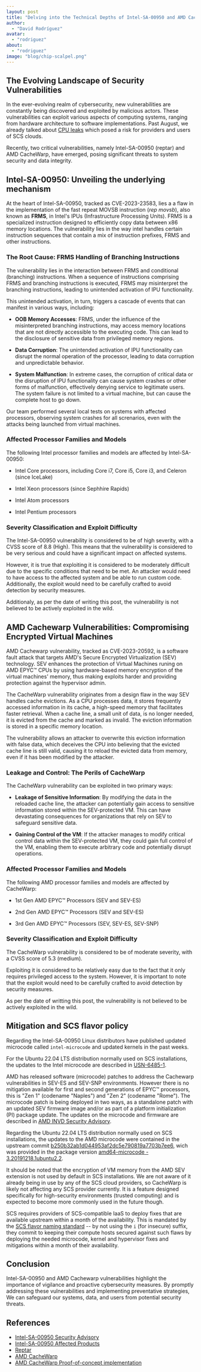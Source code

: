 ```yaml
---
layout: post
title: "Delving into the Technical Depths of Intel-SA-00950 and AMD Cachewarp Vulnerabilities"
author:
  - "David Rodríguez"
avatar:
  - "rodriguez"
about:
  - "rodriguez"
image: "blog/chip-scalpel.png"
---
```


## The Evolving Landscape of Security Vulnerabilities

In the ever-evolving realm of cybersecurity, new vulnerabilities are constantly being discovered and exploited by malicious actors. These vulnerabilities can exploit various aspects of computing systems, ranging from hardware architecture to software implementations. Past August, we already talked about [CPU leaks](https://scs.community/2023/08/29/new-cpu-leaks/) which posed a risk for providers and users of SCS clouds.

Recently, two critical vulnerabilities, namely Intel-SA-00950 (reptar) and AMD CacheWarp, have emerged, posing significant threats to system security and data integrity.

## Intel-SA-00950: Unveiling the underlying mechanism

At the heart of Intel-SA-00950, tracked as CVE-2023-23583, lies a a flaw in the implementation of the fast repeat MOVSB instruction (*rep movsb*), also known as **FRMS**, in Intel's IPUs (Infrastructure Processing Units). FRMS is a specialized instruction designed to efficiently copy data between x86 memory locations. The vulnerability lies in the way intel handles certain instruction sequences that contain a mix of instruction prefixes, FRMS and other instructions.

### The Root Cause: FRMS Handling of Branching Instructions

The vulnerability lies in the interaction between FRMS and conditional (branching) instructions. When a sequence of instructions comprising FRMS and branching instructions is executed, FRMS may misinterpret the branching instructions, leading to unintended activation of IPU functionality.

This unintended activation, in turn, triggers a cascade of events that can  manifest in various ways, including:

- **OOB Memory Accesses**: FRMS, under the influence of the misinterpreted branching instructions, may access memory locations that are not directly accessible to the executing code. This can lead to the disclosure of sensitive data from privileged memory regions.

- **Data Corruption**: The unintended activation of IPU functionality can disrupt the normal operation of the processor, leading to data corruption and unpredictable behavior.

- **System Malfunction**: In extreme cases, the corruption of critical data or the disruption of IPU functionality can cause system crashes or other forms of malfunction, effectively denying service to legitimate users. The system failure is not limited to a virtual machine, but can cause the complete host to go down.

Our team performed several local tests on systems with affected processors, observing system crashes for all screnarios, even with the attacks being launched from virtual machines.

### Affected Processor Families and Models

The following Intel processor families and models are affected by Intel-SA-00950:

- Intel Core processors, including Core i7, Core i5, Core i3, and Celeron (since IceLake)

- Intel Xeon processors (since Sephhire Rapids)

- Intel Atom processors

- Intel Pentium processors

### Severity Classification and Exploit Difficulty

The Intel-SA-00950 vulnerability is considered to be of high severity, with a CVSS score of 8.8 (High). This means that the vulnerability is considered to be very serious and could have a significant impact on affected systems.

However, it is true that exploiting it is considered to be moderately difficult due to the specific conditions that need to be met. An attacker would need to have access to the affected system and be able to run custom code. Additionally, the exploit would need to be carefully crafted to avoid detection by security measures.

Additionaly, as per the date of writing this post, the vulnerability is not believed to be actively exploited in the wild.

## AMD Cachewarp Vulnerabilities: Compromising Encrypted Virtual Machines

AMD Cachewarp vulnerability, tracked as CVE-2023-20592, is a software fault attack that targets AMD's Secure Encrypted Virtualization (SEV) technology. SEV enhances the protection of Virtual Machines runing on AMD EPYC™ CPUs by using hardware-based memory encryption of the virtual machines' memory, thus making exploits harder and providing protection against the hypervisor admin.

The CacheWarp vulnerability originates from a design flaw in the way SEV handles cache evictions. As a CPU processes data, it stores frequently accessed information in its cache, a high-speed memory that facilitates faster retrieval. When a cache line, a small unit of data, is no longer needed, it is evicted from the cache and marked as invalid. The eviction information is stored in a specific memory location.

The vulnerability allows an attacker to overwrite this eviction information with false data, which deceives the CPU into believing that the evicted cache line is still valid, causing it to reload the evicted data from memory, even if it has been modified by the attacker.

### Leakage and Control: The Perils of CacheWarp

The CacheWarp vulnerability can be exploited in two primary ways:

- **Leakage of Sensitive Information**: By modifying the data in the reloaded cache line, the attacker can potentially gain access to sensitive information stored within the SEV-protected VM. This can have devastating consequences for organizations that rely on SEV to safeguard sensitive data.

- **Gaining Control of the VM**: If the attacker manages to modify critical control data within the SEV-protected VM, they could gain full control of the VM, enabling them to execute arbitrary code and potentially disrupt operations.


### Affected Processor Families and Models

The following AMD processor families and models are affected by CacheWarp:

- 1st Gen AMD EPYC™ Processors (SEV and SEV-ES)

- 2nd Gen AMD EPYC™ Processors (SEV and SEV-ES)

- 3rd Gen AMD EPYC™ Processors (SEV, SEV-ES, SEV-SNP)

### Severity Classification and Exploit Difficulty

The CacheWarp vulnerability is considered to be of moderate severity, with a CVSS score of 5.3 (medium). 

Exploiting it is considered to be relatively easy due to the fact that it only requires privileged access to the system. However, it is important to note that the exploit would need to be carefully crafted to avoid detection by security measures.

As per the date of writting this post, the vulnerability is not believed to be actively exploited in the wild.

## Mitigation and SCS flavor policy

Regarding the Intel-SA-00950 Linux distributors have published updated microcode called `intel-microcode` and updated kernels in the past weeks.

For the Ubuntu 22.04 LTS distribution normally used on SCS installations, the updates to the Intel microcode are described in [USN-6485-1](https://ubuntu.com/security/notices/USN-6485-1).

AMD has released software (microcode) patches to address the Cachewarp vulnerabilities in SEV-ES and SEV-SNP environments. However there is no mitigation available for first and second generations of EPYC™ processors, this is "Zen 1" (codename "Naples") and "Zen 2" (codename "Rome"). The microcode patch is being deployed in two ways, as a standalone patch with an updated SEV firmware image and/or as part of a platform initialization (PI) package update. The updates on the microcode and firmware are described in [AMD INVD Security Advisory](https://www.amd.com/en/resources/product-security/bulletin/amd-sb-3005.html).

Regarding the Ubuntu 22.04 LTS distribution normally used on SCS installations, the updates to the AMD microcode were contained in the upstream commit [b250b32ab1d044953af2dc5e790819a7703b7ee6](https://git.kernel.org/pub/scm/linux/kernel/git/firmware/linux-firmware.git/commit/?id=b250b32ab1d044953af2dc5e790819a7703b7ee6), wich was provided in the package version [amd64-microcode - 3.20191218.1ubuntu2.2](https://launchpad.net/ubuntu/+source/amd64-microcode/3.20191218.1ubuntu2.2). 

It should be noted that the encryption of VM memory from the AMD SEV extension is not used by default in SCS installations. We are not aware of it already being in use by any of the SCS cloud providers, so CacheWarp is likely not affecting any SCS provider currently. It is a feature designed specifically for high-security environments (trusted computing) and is expected to become more commonly used in the future though.

SCS requires providers of SCS-compatible IaaS to deploy fixes that are available upstream within a month of the availability.
This is mandated by the [SCS flavor naming standard](https://docs.scs.community/standards/scs-0100-v3-flavor-naming#complete-proposal-for-systematic-flavor-naming)
-- by not using the `i` (for insecure) suffix, they commit to keeping their compute hosts secured against such flaws by deploying the needed microcode, kernel and hypervisor fixes and mitigations within a month of their availability.

## Conclusion
Intel-SA-00950 and AMD Cachewarp vulnerabilities highlight the importance of vigilance and proactive cybersecurity measures. By promptly addressing these vulnerabilities and implementing preventative strategies, We can safeguard our systems, data, and users from potential security threats.

## References

* [Intel-SA-00950 Security Advisory](https://www.intel.com/content/www/us/en/security-center/advisory/intel-sa-00950.html)
* [Intel-SA-00950 Affected Products](https://www.intel.com/content/www/us/en/developer/topic-technology/software-security-guidance/processors-affected-consolidated-product-cpu-model.html)
* [Reptar](https://lock.cmpxchg8b.com/reptar.html)
* [AMD CacheWarp](https://cachewarpattack.com/)
* [AMD CacheWarp Proof-of-concept implementation](https://github.com/cispa/CacheWarp)
